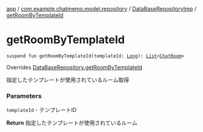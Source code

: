 [app](../../index.md) / [com.example.chatmemo.model.repository](../index.md) / [DataBaseRepositoryImp](index.md) / [getRoomByTemplateId](./get-room-by-template-id.md)

# getRoomByTemplateId

`suspend fun getRoomByTemplateId(templateId: `[`Long`](https://kotlinlang.org/api/latest/jvm/stdlib/kotlin/-long/index.html)`): `[`List`](https://kotlinlang.org/api/latest/jvm/stdlib/kotlin.collections/-list/index.html)`<`[`ChatRoom`](../../com.example.chatmemo.model.entity/-chat-room/index.md)`>`

Overrides [DataBaseRepository.getRoomByTemplateId](../-data-base-repository/get-room-by-template-id.md)

指定したテンプレートが使用されているルーム取得

### Parameters

`templateId` - テンプレートID

**Return**
指定したテンプレートが使用されているルーム

